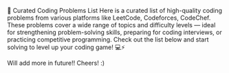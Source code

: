 🚀 Curated Coding Problems List
Here is a curated list of high-quality coding problems from various platforms like LeetCode, Codeforces, CodeChef. These problems cover a wide range of topics and difficulty levels — ideal for strengthening problem-solving skills, preparing for coding interviews, or practicing competitive programming. Check out the list below and start solving to level up your coding game! 💻⚡

Will add more in future!!
Cheers! :)
